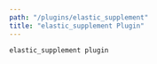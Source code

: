 ```yaml
---
path: "/plugins/elastic_supplement"
title: "elastic_supplement Plugin"
---
```

`elastic_supplement plugin`
